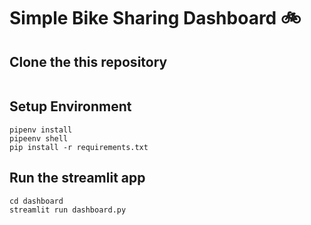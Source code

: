# Simple Bike Sharing Dashboard 🚲 

## Clone the this repository
```

```

## Setup Environment
```
pipenv install
pipeenv shell
pip install -r requirements.txt

```

## Run the streamlit app
```
cd dashboard
streamlit run dashboard.py
```
